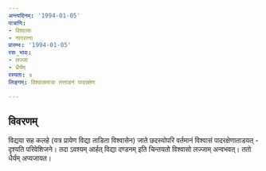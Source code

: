 ```yaml
---
अन्त्यदिनम्: '1994-01-05'
पात्राणि:
- विश्वासः
- नागरत्ना
प्रारम्भः: '1994-01-05'
रसः_भावः:
- लज्जा
- धैर्यम्
रस्यता: ४
लिङ्गम्: विश्वासमात्रा तत्ताडनं पादरक्षेण

---
```


## विवरणम्
विद्यया सह कलहे (यत्र प्रायेण विद्या ताडिता विश्वासेन) जाते छदस्योपरि वर्तमानं विश्वासं पादरक्षेणाताडयत् - दृश्यति परिवेशिजने। तदा ऽवश्यम् आर्हत् विद्या दण्डनम् इति चिन्तयतो विश्वासो लज्जाम् अन्वभवत्। ततो धैर्यम् अप्यजायत।

